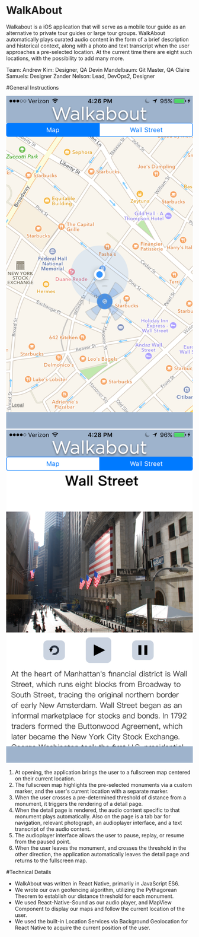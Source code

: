 # WalkAbout

Walkabout is a iOS application that will serve as a mobile tour guide as an alternative to private tour guides or large tour groups. WalkAbout automatically plays curated audio content in the form of a brief description and historical context, along with a photo and text transcript when the user approaches a pre-selected location. At the current time there are eight such locations, with the possibility to add many more. 

Team:
Andrew Kim: Designer, QA
Devin Mandelbaum: Git Master, QA
Claire Samuels: Designer
Zander Nelson: Lead, DevOps2, Designer

#General Instructions

![ScreenShot1](./IMG_2705.png) ![ScreenShot2](./IMG_2706.png)

1. At opening, the application brings the user to a fullscreen map centered on their current location.
2. The fullscreen map highlights the pre-selected monuments via a custom marker, and the user's current location with a separate marker.
3. When the user crosses a pre-determined threshold of distance from a monument, it triggers the rendering of a detail page.
4. When the detail page is rendered, the audio content specific to that monument plays automatically. Also on the page is a tab bar for navigation, relevant photograph, an audioplayer interface, and a text transcript of the audio content. 
5. The audioplayer interface allows the user to pause, replay, or resume from the paused point.
6. When the user leaves the monument, and crosses the threshold in the other direction, the application automatically leaves the detail page and returns to the fullscreen map.

#Technical Details

* WalkAbout was written in React Native, primarily in JavaScript ES6.
* We wrote our own geofencing algorithm, utilizing the Pythagorean Theorem to establish our distance threshold for each monument.
* We used React-Native-Sound as our audio player, and MapView Component to display our maps and follow the current location of the user.
* We used the built-in Location Services via Background Geolocation for React Native to acquire the current position of the user. 